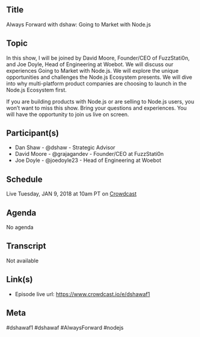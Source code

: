 ## Title

Always Forward with dshaw: Going to Market with Node.js

## Topic

In this show, I will be joined by David Moore, Founder/CEO of FuzzStati0n, and Joe Doyle, Head of Engineering at Woebot. We will discuss our experiences Going to Market with Node.js. We will explore the unique opportunities and challenges the Node.js Ecosystem presents. We will dive into why multi-platform product companies are choosing to launch in the Node.js Ecosystem first.

If you are building products with Node.js or are selling to Node.js users, you won’t want to miss this show. Bring your questions and experiences. You will have the opportunity to join us live on screen.

## Participant(s)

* Dan Shaw - @dshaw - Strategic Advisor
* David Moore - @grajagandev -  Founder/CEO at FuzzStati0n
* Joe Doyle - @joedoyle23 - Head of Engineering at Woebot

## Schedule

Live Tuesday, JAN 9, 2018 at 10am PT on [Crowdcast](https://www.crowdcast.io/e/dshawaf1)

## Agenda

No agenda

## Transcript

Not available

## Link(s)

* Episode live url: https://www.crowdcast.io/e/dshawaf1

## Meta

#dshawaf1 #dshawaf #AlwaysForward #nodejs
